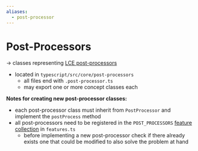 ```yaml
---
aliases:
  - post-processor
---
```

# Post-Processors
-> classes representing [LCE post-processors](https://jqassistant-plugin.github.io/jqassistant-lce-docs/architecture/Post-Processors)
- located in `typescript/src/core/post-processors`
	- all files end with `.post-processor.ts`
	- may export one or more concept classes each

**Notes for creating new post-processor classes:**
- each post-processor class must inherit from `PostProcessor` and implement the `postProcess` method
- all post-processors need to be registered in the `POST_PROCESSORS` [feature collection](https://jqassistant-plugin.github.io/jqassistant-lce-docs/architecture/Feature-Collections) in `features.ts`
	- before implementing a new post-processor check if there already exists one that could be modified to also solve the problem at hand
